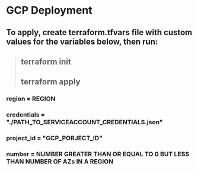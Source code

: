 # GCP Deployment 

## To apply, create terraform.tfvars file with custom values for the variables below, then run:<br>

> ## __terraform init__ <br>
> ## __terraform apply__

### region = REGION
### credentials = "./PATH_TO_SERVICEACCOUNT_CREDENTIALS.json"
### project_id = "GCP_PORJECT_ID"
### number = NUMBER GREATER THAN OR EQUAL TO 0 BUT LESS THAN NUMBER OF AZs IN A REGION
